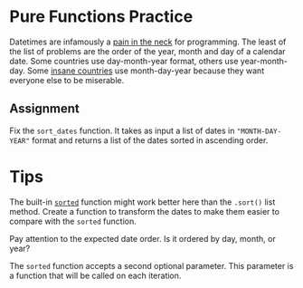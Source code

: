 # Pure Functions Practice

Datetimes are infamously a [pain in the neck](https://gist.github.com/timvisee/fcda9bbdff88d45cc9061606b4b923ca) for programming. The least of the list of problems are the order of the year, month and day of a calendar date. Some countries use day-month-year format, others use year-month-day. Some [insane countries](https://iso.mit.edu/americanisms/date-format-in-the-united-states/) use month-day-year because they want everyone else to be miserable.

## Assignment

Fix the `sort_dates` function. It takes as input a list of dates in `"MONTH-DAY-YEAR"` format and returns a list of the dates sorted in ascending order.

# Tips

The built-in [`sorted`](https://docs.python.org/3/library/functions.html#sorted) function might work better here than the `.sort()` list method. Create a function to transform the dates to make them easier to compare with the `sorted` function.

Pay attention to the expected date order. Is it ordered by day, month, or year?

The `sorted` function accepts a second optional parameter. This parameter is a function that will be called on each iteration.
